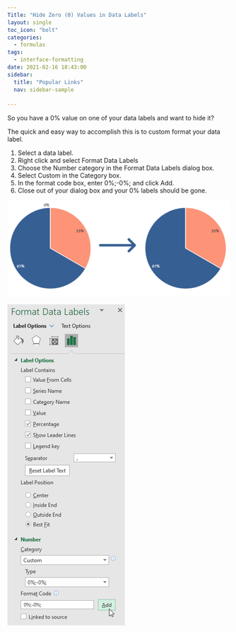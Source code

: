 ```yaml
---
Title: "Hide Zero (0) Values in Data Labels"
layout: single
toc_icon: "bolt"
categories:
  - formulas
tags:
  - interface-formatting
date: 2021-02-16 18:43:00
sidebar:
  title: "Popular Links"
  nav: sidebar-sample
 
---
```


So you have a 0% value on one of your data labels and want to hide it?

The quick and easy way to accomplish this is to custom format your data label.

1. Select a data label.
2. Right click and select Format Data Labels
3. Choose the Number category in the Format Data Labels dialog box.
4. Select Custom in the Category box.
5. In the format code box, enter 0%;-0%; and click Add.
6. Close out of your dialog box and your 0% labels should be gone.


![repeat-values-n-times-img](/imgs/hide-zero-values-in-data-labels/hide-zero-values-before-after.png)

![repeat-values-n-times-img](/imgs/hide-zero-values-in-data-labels/hide-zero-values-data-labels.png)
